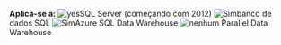 <Token>**Aplica-se a:** ![yes](media/yes.png)SQL Server (começando com 2012) ![Sim](media/yes.png)banco de dados SQL ![Sim](media/yes.png)Azure SQL Data Warehouse ![nenhum](media/no.png) Parallel Data Warehouse </Token>

